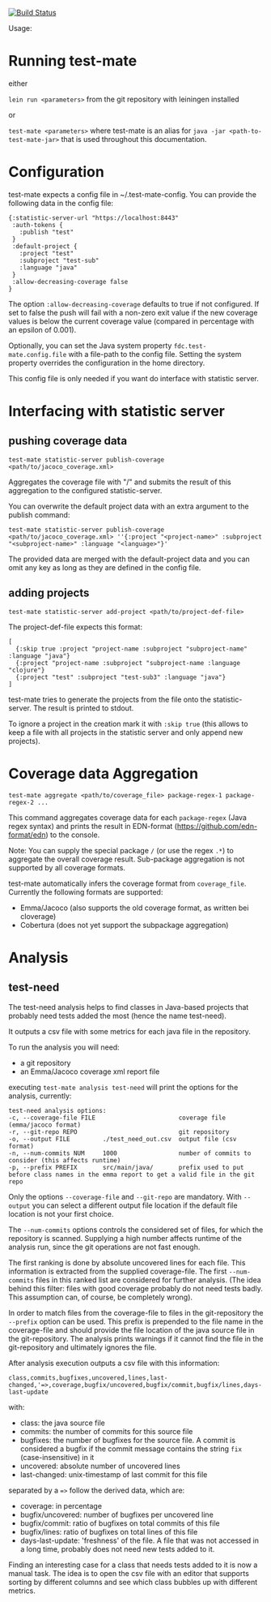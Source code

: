 [![Build Status](https://travis-ci.org/freiheit-com/test-mate.svg?branch=master)](https://travis-ci.org/freiheit-com/test-mate)

Usage:

# Running test-mate

either

`lein run <parameters>` from the git repository with leiningen installed

or

`test-mate <parameters>` where test-mate is an alias for `java -jar <path-to-test-mate-jar>` that
is used throughout this documentation.

# Configuration

test-mate expects a config file in ~/.test-mate-config.
You can provide the following data in the config file:

    {:statistic-server-url "https://localhost:8443"
     :auth-tokens {
       :publish "test"
     }
     :default-project {
       :project "test"
       :subproject "test-sub"
       :language "java"
     }
     :allow-decreasing-coverage false
    }

The option `:allow-decreasing-coverage` defaults to true if not configured. If set to false the push will fail with
a non-zero exit value if the new coverage values is below the current coverage value (compared in percentage with an epsilon of 0.001).

Optionally, you can set the Java system property `fdc.test-mate.config.file` with a file-path to the config file.
Setting the system property overrides the configuration in the home directory.

This config file is only needed if you want do interface with statistic server.

# Interfacing with statistic server

## pushing coverage data

    test-mate statistic-server publish-coverage <path/to/jacoco_coverage.xml>

Aggregates the coverage file with "/" and submits the result of this aggregation to
the configured statistic-server.

You can overwrite the default project data with an extra argument to the publish command:

    test-mate statistic-server publish-coverage <path/to/jacoco_coverage.xml> ''{:project "<project-name>" :subproject "<subproject-name>" :language "<language>"}'

The provided data are merged with the default-project data and you can omit any key as long as they are defined
in the config file.

## adding projects

    test-mate statistic-server add-project <path/to/project-def-file>

The project-def-file expects this format:

    [
      {:skip true :project "project-name :subproject "subproject-name" :language "java"}
      {:project "project-name :subproject "subproject-name :language "clojure"}
      {:project "test" :subproject "test-sub3" :language "java"}
    ]

test-mate tries to generate the projects from the file onto the statistic-server. The result
is printed to stdout.


To ignore a project in the creation mark it with `:skip true` (this allows to keep
a file with all projects in the statistic server and only append new projects).

# Coverage data Aggregation

    test-mate aggregate <path/to/coverage_file> package-regex-1 package-regex-2 ...

This command aggregates coverage data for each `package-regex` (Java regex syntax) and prints the result in EDN-format (https://github.com/edn-format/edn) to the console.

Note: You can supply the special package `/` (or use the regex `.*`) to aggregate the overall coverage result. Sub-package aggregation is not supported by all coverage formats.

test-mate automatically infers the coverage format from `coverage_file`. Currently the following formats are supported:
- Emma/Jacoco (also supports the old coverage format, as written bei cloverage)
- Cobertura (does not yet support the subpackage aggregation)

# Analysis

## test-need

The test-need analysis helps to find classes in Java-based projects that probably need
tests added the most (hence the name test-need).

It outputs a csv file with some metrics for each java file in the repository.

To run the analysis you will need:
- a git repository
- an Emma/Jacoco coverage xml report file

executing `test-mate analysis test-need` will print the options for the analysis, currently:

    test-need analysis options:
    -c, --coverage-file FILE                       coverage file (emma/jacoco format)
    -r, --git-repo REPO                            git repository
    -o, --output FILE         ./test_need_out.csv  output file (csv format)
    -n, --num-commits NUM     1000                 number of commits to consider (this affects runtime)
    -p, --prefix PREFIX       src/main/java/       prefix used to put before class names in the emma report to get a valid file in the git repo

Only the options `--coverage-file` and `--git-repo` are mandatory. With `--output` you can select a
different output file location if the default file location is not your first choice.

The `--num-commits` options controls the considered set of files, for which the repository is scanned. Supplying a high number
affects runtime of the analysis run, since the git operations are not fast enough.

The first ranking is done by absolute uncovered lines for each file. This information is extracted from the
supplied coverage-file. The first `--num-commits` files in this ranked list are considered for further analysis. (The idea
behind this filter: files with good coverage probably do not need tests badly. This assumption can, of course,
be completely wrong).

In order to match files from the coverage-file to files in the git-repository the `--prefix` option can be used. This prefix
is prepended to the file name in the coverage-file and should provide the file location of the java source file in
the git-repository. The analysis prints warnings if it cannot find the file in the git-repository and ultimately ignores the file.

After analysis execution outputs a csv file with this information:

    class,commits,bugfixes,uncovered,lines,last-changed,'=>,coverage,bugfix/uncovered,bugfix/commit,bugfix/lines,days-last-update

with:
* class: the java source file
* commits: the number of commits for this source file
* bugfixes: the number of bugfixes for the source file. A commit is considered a bugfix if the commit message contains
  the string `fix` (case-insensitive) in it
* uncovered: absolute number of uncovered lines
* last-changed: unix-timestamp of last commit for this file

separated by a `=>` follow the derived data, which are:
* coverage: in percentage
* bugfix/uncovered: number of bugfixes per uncovered line
* bugfix/commit: ratio of bugfixes on total commits of this file
* bugfix/lines: ratio of bugfixes on total lines of this file
* days-last-update: 'freshness' of the file. A file that was not accessed in a long time, probably does not need new tests added to it.

Finding an interesting case for a class that needs tests added to it is now a manual task.
The idea is to open the csv file with an editor that supports sorting by different columns
and see which class bubbles up with different metrics.
